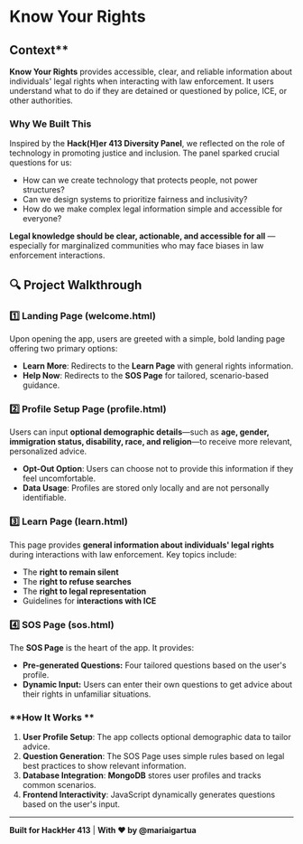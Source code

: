 # Know Your Rights

## Context**

**Know Your Rights** provides accessible, clear, and reliable information about individuals' legal rights when interacting with law enforcement. It users understand what to do if they are detained or questioned by police, ICE, or other authorities.

### **Why We Built This**
Inspired by the **Hack(H)er 413 Diversity Panel**, we reflected on the role of technology in promoting justice and inclusion. The panel sparked crucial questions for us:  
- How can we create technology that protects people, not power structures?  
- Can we design systems to prioritize fairness and inclusivity?  
- How do we make complex legal information simple and accessible for everyone?

**Legal knowledge should be clear, actionable, and accessible for all** —especially for marginalized communities who may face biases in law enforcement interactions. 

## 🔍 **Project Walkthrough**

### 1️⃣ **Landing Page (welcome.html)**  
Upon opening the app, users are greeted with a simple, bold landing page offering two primary options:  
- **Learn More**: Redirects to the **Learn Page** with general rights information.  
- **Help Now**: Redirects to the **SOS Page** for tailored, scenario-based guidance.  

### 2️⃣ **Profile Setup Page (profile.html)**  
Users can input **optional demographic details**—such as **age, gender, immigration status, disability, race, and religion**—to receive more relevant, personalized advice.  
- **Opt-Out Option**: Users can choose not to provide this information if they feel uncomfortable.  
- **Data Usage**: Profiles are stored only locally and are not personally identifiable.

### 3️⃣ **Learn Page (learn.html)**  
This page provides **general information about individuals' legal rights** during interactions with law enforcement. Key topics include:  
- The **right to remain silent**  
- The **right to refuse searches**  
- The **right to legal representation**  
- Guidelines for **interactions with ICE**  

### 4️⃣ **SOS Page (sos.html)**  
The **SOS Page** is the heart of the app. It provides:  
- **Pre-generated Questions:** Four tailored questions based on the user's profile.  
- **Dynamic Input:** Users can enter their own questions to get advice about their rights in unfamiliar situations.  

###  **How It Works **  
1. **User Profile Setup**: The app collects optional demographic data to tailor advice.  
2. **Question Generation**: The SOS Page uses simple rules based on legal best practices to show relevant information.  
3. **Database Integration**: **MongoDB** stores user profiles and tracks common scenarios.  
4. **Frontend Interactivity**: JavaScript dynamically generates questions based on the user's input.

---

**Built for HackHer 413** | **With ❤️ by @mariaigartua**
